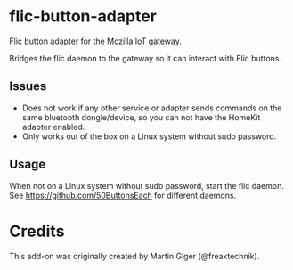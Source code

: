 # flic-button-adapter
Flic button adapter for the [Mozilla IoT gateway](https://iot.mozilla.org).

Bridges the flic daemon to the gateway so it can interact with Flic buttons.

## Issues
- Does not work if any other service or adapter sends commands on the same
  bluetooth dongle/device, so you can not have the HomeKit adapter enabled.
- Only works out of the box on a Linux system without sudo password.

## Usage
When not on a Linux system without sudo password, start the flic daemon. See
https://github.com/50ButtonsEach for different daemons.

# Credits

This add-on was originally created by Martin Giger (@freaktechnik).
